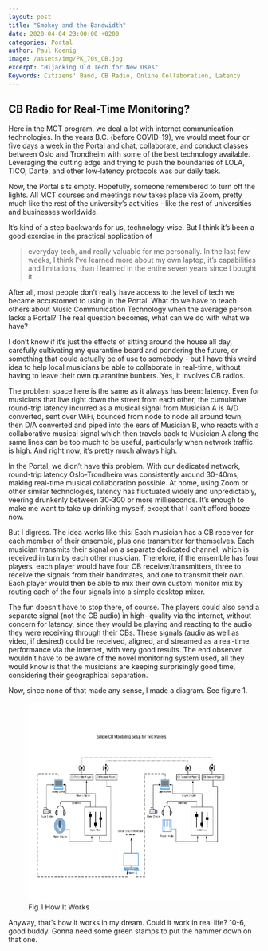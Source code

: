 ```yaml
---
layout: post
title: "Smokey and the Bandwidth"
date: 2020-04-04 23:00:00 +0200
categories: Portal
author: Paul Koenig
image: /assets/img/PK_70s_CB.jpg
excerpt: "Hijacking Old Tech for New Uses" 
Keywords: Citizens' Band, CB Radio, Online Collaboration, Latency
--- 
```


## CB Radio for Real-Time Monitoring?

Here in the MCT program, we deal a lot with internet communication technologies. In the years B.C. (before COVID-19), we would 
meet four or five days a week in the Portal and chat, collaborate, and conduct classes between Oslo and Trondheim with some of 
the best technology available. Leveraging the cutting edge and trying to push the boundaries of LOLA, TICO, Dante, and other 
low-latency protocols was our daily task.

Now, the Portal sits empty. Hopefully, someone remembered to turn off the lights. All MCT courses and meetings now takes place 
via Zoom, pretty much like the rest of the university’s activities - like the rest of universities and businesses worldwide. 

It’s kind of a step backwards for us, technology-wise. But I think it’s been a good exercise in the practical application of 
>everyday 
tech, and really valuable for me personally. In the last few weeks, I think I’ve learned more about my own laptop, it’s 
capabilities and limitations, than I learned in the entire seven years since I bought it. 

After all, most people don’t really have access to the level of tech we became accustomed to using in the Portal. What do we 
have to teach others about Music Communication Technology when the average person lacks a Portal? The real question becomes, 
what can we do with what we have?

I don’t know if it’s just the effects of sitting around the house all day, carefully cultivating my quarantine beard and 
pondering the future, or something that could actually be of use to somebody - but I have this weird idea to help local 
musicians be able to collaborate in real-time, without having to leave their own quarantine bunkers. Yes, it involves CB radios.

The problem space here is the same as it always has been: latency. Even for musicians that live right down the street from 
each other, the cumulative round-trip latency incurred as a musical signal from Musician A is A/D converted, sent over WiFi, 
bounced from node to node all around town, then D/A converted and piped into the ears of Musician B, who reacts with a 
collaborative musical signal which then travels back to Musician A along the same lines can be too much to be useful, 
particularly when network traffic is high. And right now, it’s pretty much always high.

In the Portal, we didn’t have this problem. With our dedicated network, round-trip latency Oslo-Trondheim was consistently 
around 30-40ms, making real-time musical collaboration possible. At home, using Zoom or other similar technologies, latency 
has fluctuated widely and unpredictably, veering drunkenly between 30-300 or more milliseconds. It’s enough to make me want to 
take up drinking myself, except that I can’t afford booze now.

But I digress. The idea works like this: Each musician has a CB receiver for each member of their ensemble, plus one 
transmitter for themselves. Each musician transmits their signal on a separate dedicated channel, which is received in turn by 
each other musician.  Therefore, if the ensemble has four players, each player would have four CB receiver/transmitters, three to receive the signals from their bandmates, and one to transmit their own. Each player would then be able to mix their own custom monitor mix by routing each of the four signals into a simple desktop mixer. 

The fun doesn’t have to stop there, of course. The players could also send a separate signal (not the CB audio) in high-
quality via the internet, without concern for latency, since they would be playing and reacting to the audio they were 
receiving through their CBs. These signals (audio as well as video, if desired) could be received, aligned, and streamed as a 
real-time performance via the internet, with very good results. The end observer wouldn’t have to be aware of the novel 
monitoring system used, all they would know is that the musicians are keeping surprisingly good time, considering their 
geographical separation.

Now, since none of that made any sense, I made a diagram. See figure 1.


<figure>
    <img src="/assets/img/PK/CB_Monitoring_Flow.jpg" width="640" height="400">
    <figcaption>Fig 1 How It Works</figcaption>
</figure>

Anyway, that’s how it works in my dream. Could it work in real life? 10-6, good buddy. Gonna need some green stamps to put the 
hammer down on that one.
